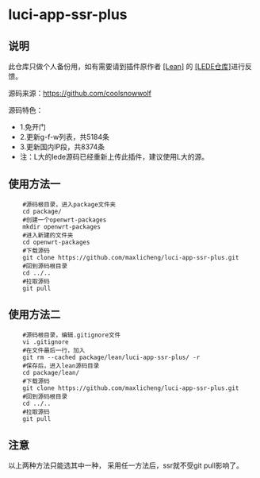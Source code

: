 # luci-app-ssr-plus

## 说明

   此仓库只做个人备份用，如有需要请到插件原作者 [[Lean]](https://github.com/coolsnowwolf) 的 [[LEDE仓库]](https://github.com/coolsnowwolf/lede)进行反馈。

   源码来源：https://github.com/coolsnowwolf
   
   源码特色：
   - 1.免开门
   - 2.更新g-f-w列表，共5184条
   - 3.更新国内IP段，共8374条
   - 注：L大的lede源码已经重新上传此插件，建议使用L大的源。

## 使用方法一
```Brach
    #源码根目录，进入package文件夹
    cd package/
    #创建一个openwrt-packages
    mkdir openwrt-packages
    #进入新建的文件夹
    cd openwrt-packages
    #下载源码
    git clone https://github.com/maxlicheng/luci-app-ssr-plus.git
    #回到源码根目录
    cd ../..
    #拉取源码
    git pull
```

## 使用方法二
```Brach
    #源码根目录，编辑.gitignore文件
    vi .gitignore
    #在文件最后一行，加入
    git rm --cached package/lean/luci-app-ssr-plus/ -r
    #保存后，进入lean源码目录
    cd package/lean/
    #下载源码
    git clone https://github.com/maxlicheng/luci-app-ssr-plus.git
    #回到源码根目录
    cd ../..
    #拉取源码
    git pull
```

## 注意
 以上两种方法只能选其中一种，
采用任一方法后，ssr就不受git pull影响了。
